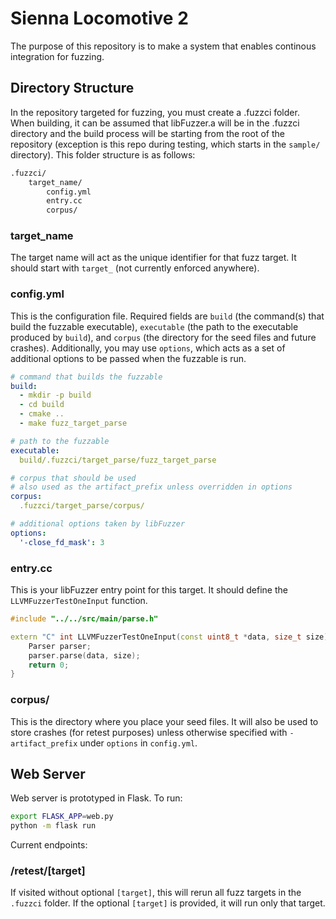 # Sienna Locomotive 2

The purpose of this repository is to make a system that enables continous integration for fuzzing. 

## Directory Structure

In the repository targeted for fuzzing, you must create a .fuzzci folder. When building, it can be assumed that libFuzzer.a will be in the .fuzzci directory and the build process will be starting from the root of the repository (exception is this repo during testing, which starts in the `sample/` directory). This folder structure is as follows:

```bash
.fuzzci/
    target_name/
        config.yml
        entry.cc
        corpus/
```

### target_name

The target name will act as the unique identifier for that fuzz target. It should start with `target_` (not currently enforced anywhere).

### config.yml

This is the configuration file. Required fields are `build` (the command(s) that build the fuzzable executable), `executable` (the path to the executable produced by `build`), and `corpus` (the directory for the seed files and future crashes). Additionally, you may use `options`, which acts as a set of additional options to be passed when the fuzzable is run.

```yaml
# command that builds the fuzzable
build:
  - mkdir -p build
  - cd build
  - cmake ..
  - make fuzz_target_parse

# path to the fuzzable
executable:
  build/.fuzzci/target_parse/fuzz_target_parse

# corpus that should be used
# also used as the artifact_prefix unless overridden in options
corpus:
  .fuzzci/target_parse/corpus/

# additional options taken by libFuzzer
options:
  '-close_fd_mask': 3
```

### entry.cc

This is your libFuzzer entry point for this target. It should define the `LLVMFuzzerTestOneInput` function.

```c++
#include "../../src/main/parse.h"

extern "C" int LLVMFuzzerTestOneInput(const uint8_t *data, size_t size) {
    Parser parser;
    parser.parse(data, size);
    return 0;
}
```

### corpus/

This is the directory where you place your seed files. It will also be used to store crashes (for retest purposes) unless otherwise specified with `-artifact_prefix` under `options` in `config.yml`.

## Web Server

Web server is prototyped in Flask. To run:

```bash
export FLASK_APP=web.py
python -m flask run
```

Current endpoints:

### /retest/[target]

If visited without optional `[target]`, this will rerun all fuzz targets in the `.fuzzci` folder. If the optional `[target]` is provided, it will run only that target. 